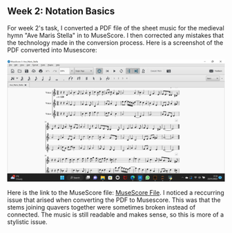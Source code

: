 ## Week 2: Notation Basics
 
For week 2's task, I converted a PDF file of the sheet music for the medieval hymn "Ave Maris Stella" in to MuseScore. I then corrected any mistakes that the technology made in the conversion process. Here is a screenshot of the PDF converted into Musescore:

![image](avemarisstella.png)

Here is the link to the MuseScore file: [MuseScore File](Ave_Maris_Stella.mscz). I noticed a reccurring issue that arised when converting the PDF to Musescore. This was that the stems joining quavers together were sometimes broken instead of connected. The music is still readable and makes sense, so this is more of a stylistic issue.
 
